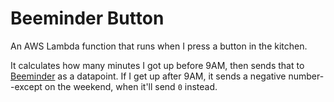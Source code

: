 # Beeminder Button

An AWS Lambda function that runs when I press a button in the kitchen.

It calculates how many minutes I got up before 9AM, then sends that to [Beeminder](https://www.beeminder.com) as a datapoint.
If I get up after 9AM, it sends a negative number--except on the weekend, when it'll send `0` instead.
